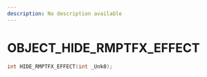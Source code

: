 ```yaml
---
description: No description available 
---
```


# OBJECT\_HIDE_RMPTFX_EFFECT

```cpp
int HIDE_RMPTFX_EFFECT(int _Unk0);
```